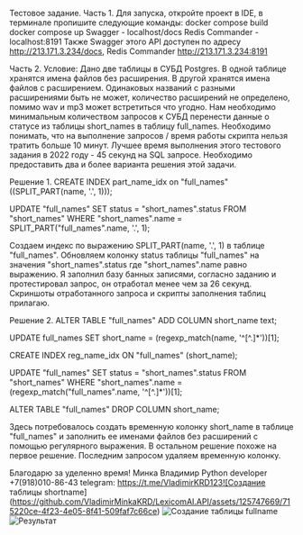 Тестовое задание.
Часть 1.
Для запуска, откройте проект в IDE, в терминале пропишите следующие команды:
docker compose build
docker compose up
Swagger - localhost/docs
Redis Commander - localhost:8191
Также Swagger этого API доступен по адресу http://213.171.3.234/docs, Redis Commander http://213.171.3.234:8191

Часть 2.
Условие: 
Дано две таблицы в СУБД Postgres.
В одной таблице хранятся имена файлов без расширения. В другой хранятся имена файлов с
расширением. Одинаковых названий с разными расширениями быть не может, количество
расширений не определено, помимо wav и mp3 может встретиться что угодно.
Нам необходимо минимальным количеством запросов к СУБД перенести данные о статусе из
таблицы short_names в таблицу full_names.
Необходимо понимать, что на выполнение запросов / время работы скрипта нельзя тратить
больше 10 минут. Лучшее время выполнения этого тестового задания в 2022 году - 45 секунд на
SQL запросе.
Необходимо предоставить два и более варианта решения этой задачи.

Решение 1.
CREATE INDEX part_name_idx on "full_names" ((SPLIT_PART(name, '.', 1)));

UPDATE "full_names"
SET status = "short_names".status
FROM "short_names"
WHERE "short_names".name = SPLIT_PART("full_names".name, '.', 1);

Создаем индекс по выражению SPLIT_PART(name, '.', 1) в таблице "full_names".
Обновляем колонку status таблицы "full_names" на значения "short_names".status
где "short_names".name равно выражению. Я заполнил базу банных записями, согласно заданию и протестировал запрос, он отработал менее чем за 26 секунд. 
Скриншоты отработанного запроса и скрипты заполнения таблиц прилагаю.

Решение 2.
ALTER TABLE "full_names"
ADD COLUMN short_name text;

UPDATE full_names
SET short_name = (regexp_match(name, '^[^.]*'))[1];

CREATE INDEX reg_name_idx ON "full_names" (short_name);

UPDATE "full_names"
SET status = "short_names".status
FROM "short_names"
WHERE "short_names".name = (regexp_match("full_names".name, '^[^.]*'))[1];

ALTER TABLE "full_names"
DROP COLUMN short_name;

Здесь потребовалось создать временную колонку short_name в таблице "full_names" и
заполнить ее именами файлов без расширений с помощью регулярного выражения.
В остальном решение похоже на первое решение. Последним запросом удаляем временную колонку.

Благодарю за уделенно время! Минка Владимир Python developer +7(918)010-86-43 telegram: https://t.me/VladimirKRD123![Создание таблицы shortname](https://github.com/VladimirMinkaKRD/LexicomAI.API/assets/125747669/715220ce-4f23-4e05-8f41-509faf7c66ce)
![Создание таблицы fullname](https://github.com/VladimirMinkaKRD/LexicomAI.API/assets/125747669/ec134bac-fb68-4d11-b417-ba73f0e4fb92)
![Результат](https://github.com/VladimirMinkaKRD/LexicomAI.API/assets/125747669/e6801158-c87e-4496-866b-2b65c9d31105)
